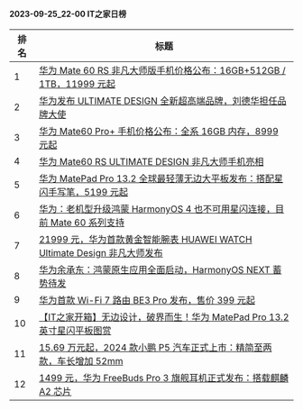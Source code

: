#### 2023-09-25_22-00  IT之家日榜

| 排名 | 标题|
| --- | ---|
| 1 | [华为 Mate 60 RS 非凡大师版手机价格公布：16GB+512GB / 1TB，11999 元起](https://www.ithome.com/0/721/527.htm) |
| 2 | [华为发布 ULTIMATE DESIGN 全新超高端品牌，刘德华担任品牌大使](https://www.ithome.com/0/721/488.htm) |
| 3 | [华为 Mate60 Pro+ 手机价格公布：全系 16GB 内存，8999 元起](https://www.ithome.com/0/721/525.htm) |
| 4 | [华为 Mate60 RS ULTIMATE DESIGN 非凡大师手机亮相](https://www.ithome.com/0/721/494.htm) |
| 5 | [华为 MatePad Pro 13.2 全球最轻薄无边大平板发布：搭配星闪手写笔，5199 元起](https://www.ithome.com/0/721/487.htm) |
| 6 | [华为：老机型升级鸿蒙 HarmonyOS 4 也不可用星闪连接，目前 Mate 60 系列支持](https://www.ithome.com/0/721/417.htm) |
| 7 | [21999 元，华为首款黄金智能腕表 HUAWEI WATCH Ultimate Design 非凡大师发布](https://www.ithome.com/0/721/496.htm) |
| 8 | [华为余承东：鸿蒙原生应用全面启动，HarmonyOS NEXT 蓄势待发](https://www.ithome.com/0/721/520.htm) |
| 9 | [华为首款 Wi-Fi 7 路由 BE3 Pro 发布，售价 399 元起](https://www.ithome.com/0/721/526.htm) |
| 10 | [【IT之家开箱】无边设计，破界而生！华为 MatePad Pro 13.2 英寸星闪平板图赏](https://www.ithome.com/0/721/495.htm) |
| 11 | [15.69 万元起，2024 款小鹏 P5 汽车正式上市：精简至两款，车长增加 52mm](https://www.ithome.com/0/721/408.htm) |
| 12 | [1499 元，华为 FreeBuds Pro 3 旗舰耳机正式发布：搭载麒麟 A2 芯片](https://www.ithome.com/0/721/506.htm) |
